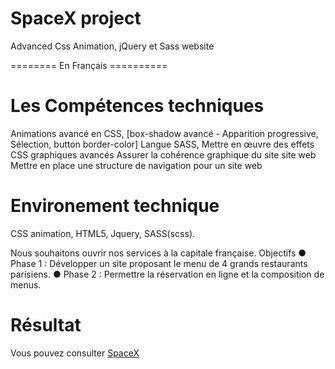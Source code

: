 # SpaceX project

Advanced Css Animation, jQuery et Sass website

======== En Français ==========

# Les Compétences techniques

Animations avancé en CSS, [box-shadow avancé - Apparition progressive, Sélection, button border-color]
Langue SASS,
Mettre en œuvre des effets CSS graphiques avancés
Assurer la cohérence graphique du site site web
Mettre en place une structure de navigation pour un site web

# Environement technique 

CSS animation, HTML5, Jquery, SASS(scss).

Nous souhaitons ouvrir nos services à la capitale française. Objectifs
● Phase 1 : Développer un site proposant le menu de 4 grands restaurants parisiens.
● Phase 2 : Permettre la réservation en ligne et la composition de menus.

# Résultat

Vous pouvez consulter [SpaceX]()
